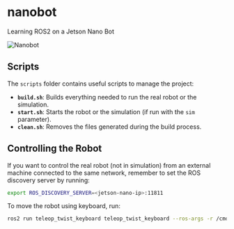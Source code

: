 # nanobot

Learning ROS2 on a Jetson Nano Bot

![Nanobot](./3d_parts/nanobot.png)

## Scripts

The `scripts` folder contains useful scripts to manage the project:

- **`build.sh`**: Builds everything needed to run the real robot or the simulation.
- **`start.sh`**: Starts the robot or the simulation (if run with the `sim` parameter).
- **`clean.sh`**: Removes the files generated during the build process.

## Controlling the Robot

If you want to control the real robot (not in simulation) from an external machine connected to the same network, remember to set the ROS discovery server by running:

```bash
export ROS_DISCOVERY_SERVER=<jetson-nano-ip>:11811
```

To move the robot using keyboard, run:

```bash
ros2 run teleop_twist_keyboard teleop_twist_keyboard --ros-args -r /cmd_vel:=/diff_controller/cmd_vel_unstamped
```
